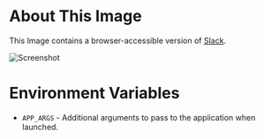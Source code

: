 # About This Image

This Image contains a browser-accessible version of [Slack](https://slack.com/).

![Screenshot][Image_Screenshot]

[Image_Screenshot]: https://f.hubspotusercontent30.net/hubfs/5856039/dockerhub/image-screenshots/slack.png "Image Screenshot"

# Environment Variables

* `APP_ARGS` - Additional arguments to pass to the application when launched.

